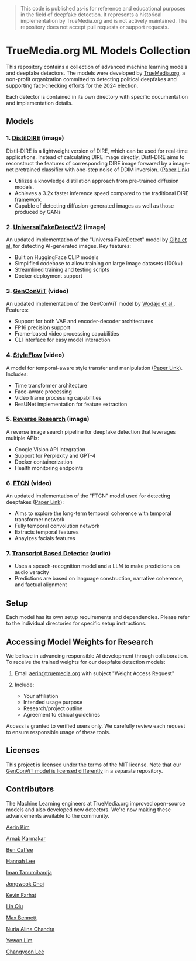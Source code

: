 > This code is published as-is for reference and educational purposes in the field of deepfake detection. It represents a historical implementation by TrueMedia.org and is not actively maintained. The repository does not accept pull requests or support requests. 

# TrueMedia.org ML Models Collection

This repository contains a collection of advanced machine learning models and deepfake detectors. The models were developed by [TrueMedia.org](https://www.truemedia.org/), a non-profit organization committed to detecting political deepfakes and supporting fact-checking efforts for the 2024 election.

Each detector is contained in its own directory with specific documentation and implementation details.

## Models

### 1. [DistilDIRE](/DistilDIRE) (image)

Distil-DIRE is a lightweight version of DIRE, which can be used for real-time applications. Instead of calculating DIRE image directly, Distl-DIRE aims to reconstruct the features of corresponding DIRE image forwared by a image-net pretrained classifier with one-step noise of DDIM inversion. ([Paper Link](https://arxiv.org/abs/2406.00856))

- Utilizes a knowledge distillation approach from pre-trained diffusion models.
- Achieves a 3.2x faster inference speed compared to the traditional DIRE framework.
- Capable of detecting diffusion-generated images as well as those produced by GANs
 
### 2. [UniversalFakeDetectV2](/UniversalFakeDetectV2) (image)

An updated implementation of the "UniversalFakeDetect" model by [Ojha et al.](https://arxiv.org/abs/2302.10174) for detecting AI-generated images. Key features:

- Built on HuggingFace CLIP models
- Simplified codebase to allow training on large image datasets (100k+)
- Streamlined training and testing scripts
- Docker deployment support

### 3. [GenConViT](https://github.com/truemediaorg/GenConViT) (video)

An updated implementation of the GenConViT model by [Wodajo et al.](https://arxiv.org/abs/2307.07036). Features:

- Support for both VAE and encoder-decoder architectures
- FP16 precision support
- Frame-based video processing capabilities
- CLI interface for easy model interaction

### 4. [StyleFlow](/StyleFlow) (video)

A model for temporal-aware style transfer and manipulation ([Paper Link](https://openaccess.thecvf.com/content/CVPR2024/papers/Choi_Exploiting_Style_Latent_Flows_for_Generalizing_Deepfake_Video_Detection_CVPR_2024_paper.pdf)). Includes:

- Time transformer architecture
- Face-aware processing
- Video frame processing capabilities
- ResUNet implementation for feature extraction

### 5. [Reverse Research](/reverse-search) (image)

A reverse image search pipeline for deepfake detection that leverages multiple APIs:

- Google Vision API integration
- Support for Perplexity and GPT-4
- Docker containerization
- Health monitoring endpoints

### 6. [FTCN](/FTCN) (video)

An updated implementation of the "FTCN" model used for detecting deepfakes ([Paper Link](https://arxiv.org/abs/2108.06693)):

- Aims to explore the long-term temporal coherence with temporal transformer network
- Fully temporal convolution network
- Extracts temporal features
- Anaylzes facials features

### 7. [Transcript Based Detector](/transcript) (audio)

- Uses a speach-recognition model and a LLM to make predictions on audio veracity
- Predictions are based on language construction, narrative coherence, and factual alignment

## Setup

Each model has its own setup requirements and dependencies. Please refer to the individual directories for specific setup instructions.

## Accessing Model Weights for Research

We believe in advancing responsible AI development through collaboration. To receive the trained weights for our deepfake detection models:

1. Email aerin@truemedia.org with subject "Weight Access Request"

2. Include:

   - Your affiliation
   - Intended usage purpose
   - Research/project outline
   - Agreement to ethical guidelines

Access is granted to verified users only. We carefully review each request to ensure responsible usage of these tools.

## Licenses

This project is licensed under the terms of the MIT license. Note that our [GenConViT model is licensed differently](https://github.com/truemediaorg/GenConViT) in a separate repository.

## Contributors

The Machine Learning engineers at TrueMedia.org improved open-source models and also developed new detectors. We're now making these advancements available to the community.

[Aerin Kim](https://github.com/aerinkim)

[Arnab Karmakar](https://github.com/arnabkuw)

[Ben Caffee](https://github.com/bcaffee)

[Hannah Lee](https://github.com/hannahyklee)

[Iman Tanumihardja](https://github.com/ImanTanumihardja)

[Jongwook Choi](https://github.com/jongwook-Choi)

[Kevin Farhat](https://github.com/kevin-farhat)

[Lin Qiu](https://github.com/linqiu0-0)

[Max Bennett](https://github.com/maxmiles)

[Nuria Alina Chandra](https://github.com/nuriachandra)

[Yewon Lim](https://github.com/yevvonlim)

[Changyeon Lee](https://github.com/changyeon2)
